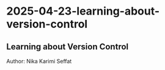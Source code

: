# 2025-04-23-learning-about-version-control

## Learning about Version Control

Author: Nika Karimi Seffat